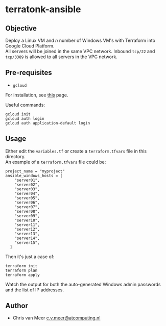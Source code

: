 # terratonk-ansible

## Objective

Deploy a Linux VM and *n* number of Windows VM's with Terraform into Google Cloud Platform.  
All servers will be joined in the same VPC network.
Inbound `tcp/22` and `tcp/3389` is allowed to all servers in the VPC network.

## Pre-requisites

- `gcloud`

For installation, see [this](https://cloud.google.com/sdk/docs/install) page.

Useful commands:

```shell
gcloud init
gcloud auth login
gcloud auth application-default login
```

## Usage

Either edit the `variables.tf` or create a `terraform.tfvars` file in this directory.  
An example of a `terraform.tfvars` file could be:

```hcl
project_name = "myproject"
ansible_windows_hosts = [
    "server01",
    "server02",
    "server03",
    "server04",
    "server05",
    "server06",
    "server07",
    "server08",
    "server09",
    "server10",
    "server11",
    "server12",
    "server13",
    "server14",
    "server15",
  ]
```

Then it's just a case of:

```shell
terraform init
terraform plan
terraform apply
```

Watch the output for both the auto-generated Windows admin passwords and the list of IP addresses.

## Author

- Chris van Meer <c.v.meer@atcomputing.nl>